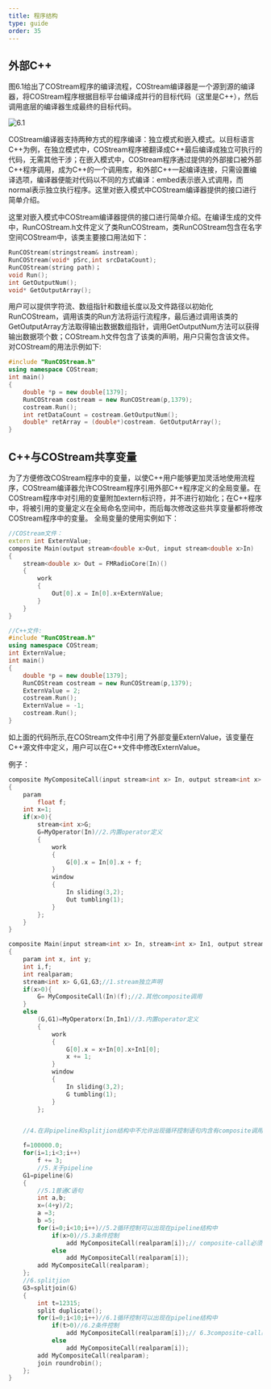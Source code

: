 ```yaml
---
title: 程序结构
type: guide
order: 35
---
```


##   外部C++

图6.1给出了COStream程序的编译流程，COStream编译器是一个源到源的编译器，将COStream程序根据目标平台编译成并行的目标代码（这里是C++），然后调用底层的编译器生成最终的目标代码。

![6.1](/img/PART1-6.1.png)

COStream编译器支持两种方式的程序编译：独立模式和嵌入模式。以目标语言C++为例，在独立模式中，COStream程序被翻译成C++最后编译成独立可执行的代码，无需其他干涉；在嵌入模式中，COStream程序通过提供的外部接口被外部C++程序调用，成为C++的一个调用库，和外部C++一起编译连接，只需设置编译选项，编译器便能对代码以不同的方式编译：embed表示嵌入式调用，而normal表示独立执行程序。这里对嵌入模式中COStream编译器提供的接口进行简单介绍。

这里对嵌入模式中COStream编译器提供的接口进行简单介绍。在编译生成的文件中，RunCOStream.h文件定义了类RunCOStream，类RunCOStream包含在名字空间COStream中，该类主要接口用法如下：
```c++
RunCOStream(stringstream& instream);
RunCOStream(void* pSrc,int srcDataCount);
RunCOStream(string path)；
void Run();
int GetOutputNum();
void* GetOutputArray();
```
用户可以提供字符流、数组指针和数组长度以及文件路径以初始化RunCOStream，调用该类的Run方法将运行流程序，最后通过调用该类的GetOutputArray方法取得输出数据数组指针，调用GetOutputNum方法可以获得输出数据项个数；COStream.h文件包含了该类的声明，用户只需包含该文件。
对COStream的用法示例如下:
```c++
#include "RunCOStream.h"
using namespace COStream;
int main()
{
	double *p = new double[1379];
	RunCOStream costream = new RunCOStream(p,1379);
	costream.Run();
	int retDataCount = costream.GetOutputNum();
	double* retArray = (double*)costream. GetOutputArray();
}
```

##   C++与COStream共享变量

为了方便修改COStream程序中的变量，以使C++用户能够更加灵活地使用流程序，COStream编译器允许COStream程序引用外部C++程序定义的全局变量。在COStream程序中对引用的变量附加extern标识符，并不进行初始化；在C++程序中，将被引用的变量定义在全局命名空间中，而后每次修改这些共享变量都将修改COStream程序中的变量。
全局变量的使用实例如下：
```c++
//COStream文件：
extern int ExternValue;
composite Main(output stream<double x>Out, input stream<double x>In)
{
	stream<double x> Out = FMRadioCore(In)()
	{
		work
		{
			Out[0].x = In[0].x+ExternValue;
		}
	}
}
```
```c++
//C++文件:
#include "RunCOStream.h"
using namespace COStream;
int ExternValue;
int main()
{
	double *p = new double[1379];
	RunCOStream costream = new RunCOStream(p,1379);
	ExternValue = 2;
	costream.Run();
	ExternValue = -1;
	costream.Run();
}
```
如上面的代码所示,在COStream文件中引用了外部变量ExternValue，该变量在C++源文件中定义，用户可以在C++文件中修改ExternValue。



例子：
```c++
composite MyCompositeCall(input stream<int x> In, output stream<int x> Out)
{
	param
		float f;
	int x=1;
	if(x>0){
		stream<int x>G;
		G=MyOperator(In)//2.内置operator定义
		{
			work
			{
				G[0].x = In[0].x + f;
			}
			window
			{
				In sliding(3,2);
				Out tumbling(1);
			}
		};
	}
}

composite Main(input stream<int x> In, stream<int x> In1, output stream<int x> Out)
{
	param int x, int y;
	int i,f;
	int realparam;
	stream<int x> G,G1,G3;//1.stream独立声明
	if(x>0){
		G= MyCompositeCall(In)(f);//2.其他composite调用
	}
	else
		(G,G1)=MyOperatorx(In,In1)//3.内置operator定义
		{
			work
			{
				G[0].x = x+In[0].x+In1[0];
				x += 1;
			}
			window
			{
				In sliding(3,2);
				G tumbling(1);
			}
		};


    //4.在非pipeline和splitjion结构中不允许出现循环控制语句内含有composite调用语句，只允许出现普通语句

	f=100000.0;
	for(i=1;i<3;i++)
		f += 3;
		//5.关于pipeline
	G1=pipeline(G)
	{
		//5.1普通C语句
		int a,b;
		x=(4+y)/2;
		a =3;
		b =5;
		for(i=0;i<10;i++)//5.2循环控制可以出现在pipeline结构中
			if(x>0)//5.3条件控制
				add MyCompositeCall(realparam[i]);// composite-call必须是单输入单输出
			else
				add MyCompositeCall(realparam[i]);
		add MyCompositeCall(realparam);
	};
	//6.splitjion
	G3=splitjoin(G)
	{
		int t=12315;
		split duplicate();
		for(i=0;i<10;i++)//6.1循环控制可以出现在pipeline结构中
			if(t>0)//6.2条件控制
				add MyCompositeCall(realparam[i]);// 6.3composite-call必须是单输入单输出
			else
				add MyCompositeCall(realparam[i]);
		add MyCompositeCall(realparam);
		join roundrobin();
	};
}
```
